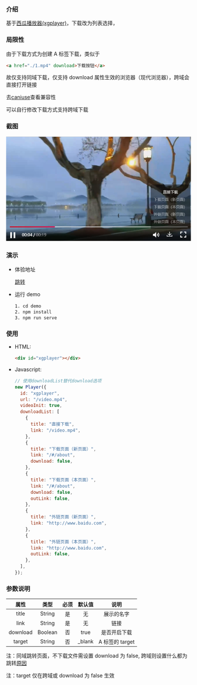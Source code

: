 ### 介绍

基于[西瓜播放器(xgplayer)](http://h5player.bytedance.com/)，下载改为列表选择，

### 局限性

由于下载方式为创建 A 标签下载，类似于

```html
<a href="./1.mp4" download>下载按钮</a>
```

故仅支持同域下载，仅支持 download 属性生效的浏览器（现代浏览器），跨域会直接打开链接

去[caniuse](https://caniuse.com/?search=download)查看兼容性

可以自行修改下载方式支持跨域下载

### 截图

<img src="dist/20220331172607.png" alt="formSelects" width="520">

### 演示

- 体验地址

  [跳转](https://ry0513.github.io/xgplayer-download)

- 运行 demo

  ```
  1. cd demo
  2. npm install
  3. npm run serve
  ```

### 使用

- HTML:

  ```html
  <div id="xgplayer"></div>
  ```

- Javascript:

  ```js
  // 使用downloadList替代download选项
  new Player({
    id: "xgplayer",
    url: "/video.mp4",
    videoInit: true,
    downloadList: [
      {
        title: "直接下载",
        link: "/video.mp4",
      },
      {
        title: "下载页面（新页面）",
        link: "/#/about",
        download: false,
      },
      {
        title: "下载页面（本页面）",
        link: "/#/about",
        download: false,
        outLink: false,
      },
      {
        title: "外链页面（新页面）",
        link: "http://www.baidu.com",
      },
      {
        title: "外链页面（本页面）",
        link: "http://www.baidu.com",
        outLink: false,
      },
    ],
  });
  ```

### 参数说明

|   属性   |  类型   | 必须 | 默认值  |      说明       |
| :------: | :-----: | :--: | :-----: | :-------------: |
|  title   | String  |  是  |   无    |   展示的名字    |
|   link   | String  |  是  |   无    |      链接       |
| download | Boolean |  否  |  true   |  是否开启下载   |
|  target  | String  |  否  | \_blank | A 标签的 target |

注：同域跳转页面，不下载文件需设置 download 为 false, 跨域则设置什么都为跳转[原因](#局限性)

注：target 仅在跨域或 download 为 false 生效
